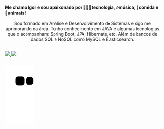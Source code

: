
<h4>Me chamo Igor e sou apaixonado por 👨🏽‍💻tecnologia, 🎶música, 🍕comida e 🐶animais!</h4>

<div align="center">
  
Sou formado em Análise e Desenvolvimento de Sistemas e sigo me aprimorando na área. Tenho conhecimento em JAVA e algumas tecnologias que o acompanham: Spring Boot, JPA, Hibernate, etc. Além de bancos de dados SQL e NoSQL como MySQL e Elasticsearch.

</div>

<div>

  <br>
  <a href="https://github.com/igor-sn">
  <img height="150em" src="https://github-readme-stats.vercel.app/api?username=igor-sn&show_icons=true&theme=tokyonight&include_all_commits=true&count_private=true"/>
  <img height="150em" src="https://github-readme-stats.vercel.app/api/top-langs/?username=igor-sn&layout=compact&langs_count=7&theme=tokyonight"/>
    
</div> 
    
##    
    
<div>
  
![Snake animation](https://github.com/igor-sn/igor-sn/blob/output/github-contribution-grid-snake.svg)
  
</div>


